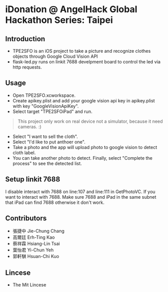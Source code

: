 # iDonation @ AngelHack Global Hackathon Series: Taipei

## Introduction
- TPE2SFO is an iOS project to take a picture and recognize clothes objects through Google Cloud Vision API
- flask-led.py runs on linkit 7688 develpment board to control the led via http requests.

## Usage
- Open TPE2SFO.xcworkspace.
- Create apikey.plist and add your google vision api key in apikey.plist with key "GoogleVisionApiKey".
- Select target "TPE2SFOiPad" and run.
> This project only work on real device not a simulator, because it need cameras. :)
- Select "I want to sell the cloth".
- Select "I'd like to put anthoer one".
- Take a photo and the app will upload photo to google vision to detect cloth label.
- You can take another photo to detect. Finally, select "Complete the process" to see the detected list.

## Setup linkit 7688 
I disable interact with 7688 on line:107 and line:111 in GetPhotoVC. If you want to interact with 7688. Make sure 7688 and iPad in the same subnet that iPad can find 7688 otherwise it don't work.


## Contributors
- 張捷中 Jie-Chung Chang
- 高爾廷 Erh-Ting Kao
- 蔡祥霖 Hsiang-Lin Tsai
- 葉怡君 Yi-Chun Yeh
- 郭軒騏 Hsuan-Chi Kuo
## Lincese 

- The Mit Lincese
